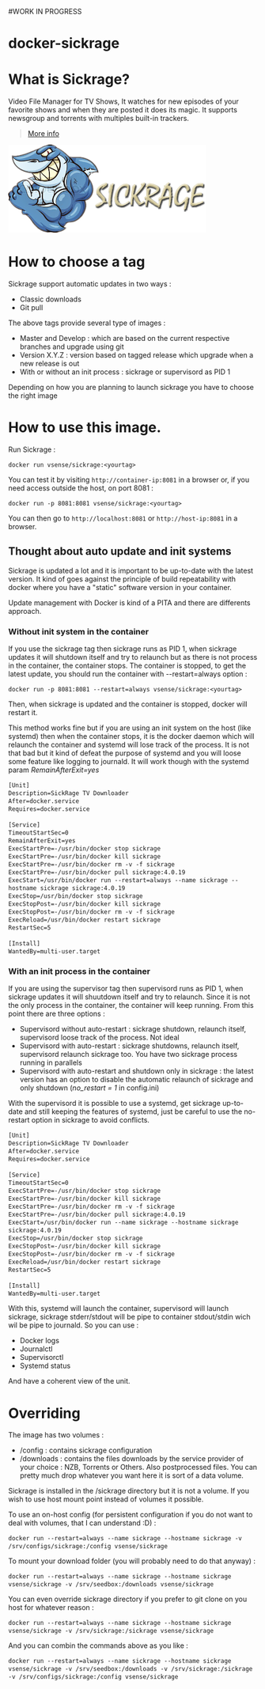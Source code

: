 #WORK IN PROGRESS

# docker-sickrage

# What is Sickrage?

Video File Manager for TV Shows, It watches for new episodes of your favorite shows and when they are posted it does its magic. It supports newsgroup and torrents with multiples built-in trackers.

> [More info](https://github.com/SiCKRAGETV/SickRage)

![Sickrage](https://raw.githubusercontent.com/vSense/docker-sickrage/master/logo.png)


# How to choose a tag

Sickrage support automatic updates in two ways :
-   Classic downloads
-   Git pull

The above tags provide several type of images :
- Master and Develop : which are based on the current respective branches and upgrade using git
- Version X.Y.Z : version based on tagged release which upgrade when a new release is out
- With or without an init process : sickrage or supervisord as PID 1

Depending on how you are planning to launch sickrage you have to choose the right image

# How to use this image.

Run Sickrage :

	docker run vsense/sickrage:<yourtag>

You can test it by visiting `http://container-ip:8081` in a browser or, if you need access outside the host, on port 8081 :

	docker run -p 8081:8081 vsense/sickrage:<yourtag>

You can then go to `http://localhost:8081` or `http://host-ip:8081` in a browser.

## Thought about auto update and init systems

Sickrage is updated a lot and it is important to be up-to-date with the latest version. It kind of goes against the principle of build repeatability with docker where you have a "static" software version in your container.

Update management with Docker is kind of a PITA and there are differents approach.

### Without init system in the container

If you use the sickrage tag then sickrage runs as PID 1, when sickrage updates it will shutdown itself and try to relaunch but as there is not process in the container, the container stops. The container is stopped, to get the latest update, you should run the container with --restart=always option :

    docker run -p 8081:8081 --restart=always vsense/sickrage:<yourtag>

Then, when sickrage is updated and the container is stopped, docker will restart it.

This method works fine but if you are using an init system on the host (like systemd) then when the container stops, it is the docker daemon which will relaunch the container and systemd will lose track of the process. It is not that bad but it kind of defeat the purpose of systemd and you will loose some feature like logging to journald. It will work though with the systemd param *RemainAfterExit=yes*

    [Unit]
    Description=SickRage TV Downloader
    After=docker.service
    Requires=docker.service

    [Service]
    TimeoutStartSec=0
    RemainAfterExit=yes
    ExecStartPre=-/usr/bin/docker stop sickrage
    ExecStartPre=-/usr/bin/docker kill sickrage
    ExecStartPre=-/usr/bin/docker rm -v -f sickrage
    ExecStartPre=-/usr/bin/docker pull sickrage:4.0.19
    ExecStart=/usr/bin/docker run --restart=always --name sickrage --hostname sickrage sickrage:4.0.19
    ExecStop=/usr/bin/docker stop sickrage
    ExecStopPost=-/usr/bin/docker kill sickrage
    ExecStopPost=-/usr/bin/docker rm -v -f sickrage
    ExecReload=/usr/bin/docker restart sickrage
    RestartSec=5

    [Install]
    WantedBy=multi-user.target

### With an init process in the container

If you are using the supervisor tag then supervisord runs as PID 1, when sickrage updates it will shuutdown itself and try to relaunch. Since it is not the only process in the container, the container will keep running. From this point there are three options :
-   Supervisord without auto-restart : sickrage shutdown, relaunch itself, supervisord loose track of the process. Not ideal
-   Supervisord with auto-restart : sickrage shutdowns, relaunch itself, supervisord relaunch sickrage too. You have two sickrage process running in parallels
-   Supervisord with auto-restart and shutdown only in sickrage : the latest version has an option to disable the automatic relaunch of sickrage and only shutdown (*no_restart = 1* in config.ini)

With the supervisord it is possible to use a systemd, get sickrage up-to-date and still keeping the features of systemd, just be careful to use the no-restart option in sickrage to avoid conflicts.

    [Unit]
    Description=SickRage TV Downloader
    After=docker.service
    Requires=docker.service

    [Service]
    TimeoutStartSec=0
    ExecStartPre=-/usr/bin/docker stop sickrage
    ExecStartPre=-/usr/bin/docker kill sickrage
    ExecStartPre=-/usr/bin/docker rm -v -f sickrage
    ExecStartPre=-/usr/bin/docker pull sickrage:4.0.19
    ExecStart=/usr/bin/docker run --name sickrage --hostname sickrage sickrage:4.0.19
    ExecStop=/usr/bin/docker stop sickrage
    ExecStopPost=-/usr/bin/docker kill sickrage
    ExecStopPost=-/usr/bin/docker rm -v -f sickrage
    ExecReload=/usr/bin/docker restart sickrage
    RestartSec=5

    [Install]
    WantedBy=multi-user.target

With this, systemd will launch the container, supervisord will launch sickrage, sickrage stderr/stdout will be pipe to container stdout/stdin wich wil be pipe to journald. So you can use :
-   Docker logs
-   Journalctl
-   Supervisorctl
-   Systemd status

And have a coherent view of the unit.

# Overriding

The image has two volumes :
-   /config : contains sickrage configuration
-   /downloads : contains the files downloads by the service provider of your choice : NZB, Torrents or Others. Also postprocessed files. You can pretty much drop whatever you want here it is sort of a data volume.

Sickrage is installed in the /sickrage directory but it is not a volume. If you wish to use host mount point instead of volumes it possible.

To use an on-host config (for persistent configuration if you do not want to deal with volumes, that I can understand :D) :

    docker run --restart=always --name sickrage --hostname sickrage -v /srv/configs/sickrage:/config vsense/sickrage

To mount your download folder (you will probably need to do that anyway) :

    docker run --restart=always --name sickrage --hostname sickrage vsense/sickrage -v /srv/seedbox:/downloads vsense/sickrage

You can even override sickrage directory if you prefer to git clone on you host for whatever reason :

    docker run --restart=always --name sickrage --hostname sickrage vsense/sickrage -v /srv/sickrage:/sickrage vsense/sickrage

And you can combin the commands above as you like :

    docker run --restart=always --name sickrage --hostname sickrage vsense/sickrage -v /srv/seedbox:/downloads -v /srv/sickrage:/sickrage -v /srv/configs/sickrage:/config vsense/sickrage
